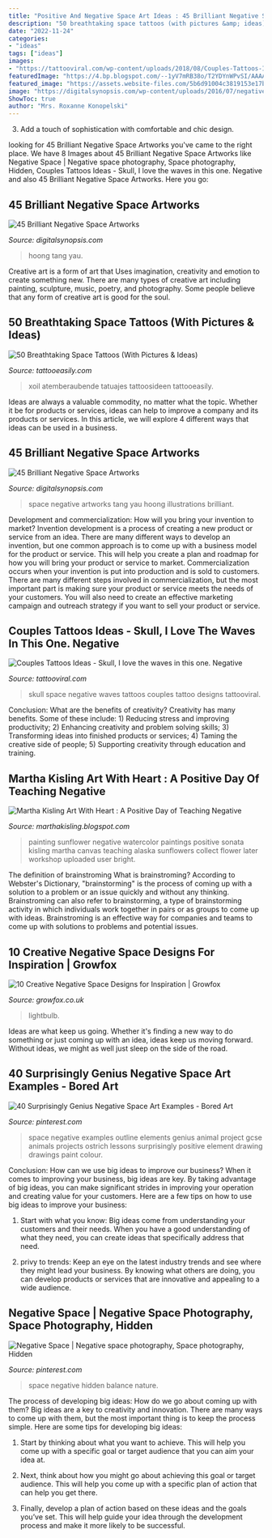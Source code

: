 ```yaml
---
title: "Positive And Negative Space Art Ideas : 45 Brilliant Negative Space Artworks"
description: "50 breathtaking space tattoos (with pictures &amp; ideas)"
date: "2022-11-24"
categories:
- "ideas"
tags: ["ideas"]
images:
- "https://tattooviral.com/wp-content/uploads/2018/08/Couples-Tattoos-Ideas-Skull-I-love-the-waves-in-this-one.-Negative-space-waves.jpg"
featuredImage: "https://4.bp.blogspot.com/--1yV7mRB38o/T2YDYnWPvSI/AAAAAAAAB2Q/duTD6v26Sws/s1600/Sunflower+1000.JPG"
featured_image: "https://assets.website-files.com/5b6d91004c3819153e17b091/5c52f83005c2d65be106fa49_918kL35thhL._SL1425_.jpg"
image: "https://digitalsynopsis.com/wp-content/uploads/2016/07/negative-space-art-illustrations-tang-yau-hoong-29.jpg"
ShowToc: true
author: "Mrs. Roxanne Konopelski"
---
```



3. Add a touch of sophistication with comfortable and chic design.

	

		
looking for 45 Brilliant Negative Space Artworks you've came to the right place. We have 8 Images about 45 Brilliant Negative Space Artworks like Negative Space | Negative space photography, Space photography, Hidden, Couples Tattoos Ideas - Skull, I love the waves in this one. Negative and also 45 Brilliant Negative Space Artworks. Here you go:
		
    
## 45 Brilliant Negative Space Artworks

<img loading=lazy src="https://digitalsynopsis.com/wp-content/uploads/2016/07/negative-space-art-illustrations-tang-yau-hoong-29.jpg" onerror="this.onerror=null;this.src='https://tse4.mm.bing.net/th?id=OIP.pWqmLhb9KN8soOGbowAs8QHaKd&amp;pid=15.1';" alt="45 Brilliant Negative Space Artworks">

_Source: digitalsynopsis.com_

>hoong tang yau. 

	

Creative art is a form of art that Uses imagination, creativity and emotion to create something new. There are many types of creative art including painting, sculpture, music, poetry, and photography. Some people believe that any form of creative art is good for the soul.

    
## 50 Breathtaking Space Tattoos (With Pictures &amp; Ideas)

<img loading=lazy src="https://www.tattooeasily.com/wp-content/uploads/2015/05/Negative-Space-Xoil-negative-space-tattoo.jpg" onerror="this.onerror=null;this.src='https://tse4.mm.bing.net/th?id=OIP.AYp3pwDE8F-tmyd6kZKGTgHaLB&amp;pid=15.1';" alt="50 Breathtaking Space Tattoos (With Pictures &amp; Ideas)">

_Source: tattooeasily.com_

>xoil atemberaubende tatuajes tattoosideen tattooeasily. 

	

Ideas are always a valuable commodity, no matter what the topic. Whether it be for products or services, ideas can help to improve a company and its products or services. In this article, we will explore 4 different ways that ideas can be used in a business.

    
## 45 Brilliant Negative Space Artworks

<img loading=lazy src="https://digitalsynopsis.com/wp-content/uploads/2016/07/negative-space-art-illustrations-tang-yau-hoong-21.jpg" onerror="this.onerror=null;this.src='https://tse4.mm.bing.net/th?id=OIP.fAYDPWYUcn_c2d8eRaKFmQHaKF&amp;pid=15.1';" alt="45 Brilliant Negative Space Artworks">

_Source: digitalsynopsis.com_

>space negative artworks tang yau hoong illustrations brilliant. 

	

Development and commercialization: How will you bring your invention to market?
Invention development is a process of creating a new product or service from an idea. There are many different ways to develop an invention, but one common approach is to come up with a business model for the product or service. This will help you create a plan and roadmap for how you will bring your product or service to market.
 Commercialization occurs when your invention is put into production and is sold to customers. There are many different steps involved in commercialization, but the most important part is making sure your product or service meets the needs of your customers. You will also need to create an effective marketing campaign and outreach strategy if you want to sell your product or service.

    
## Couples Tattoos Ideas - Skull, I Love The Waves In This One. Negative

<img loading=lazy src="https://tattooviral.com/wp-content/uploads/2018/08/Couples-Tattoos-Ideas-Skull-I-love-the-waves-in-this-one.-Negative-space-waves.jpg" onerror="this.onerror=null;this.src='https://tse2.mm.bing.net/th?id=OIP.dH89dhUPHLrPtHT1mHQOGgHaLF&amp;pid=15.1';" alt="Couples Tattoos Ideas - Skull, I love the waves in this one. Negative">

_Source: tattooviral.com_

>skull space negative waves tattoos couples tattoo designs tattooviral. 

	

Conclusion: What are the benefits of creativity?
Creativity has many benefits. Some of these include: 1) Reducing stress and improving productivity; 2) Enhancing creativity and problem solving skills; 3) Transforming ideas into finished products or services; 4) Taming the creative side of people; 5) Supporting creativity through education and training.

    
## Martha Kisling Art With Heart : A Positive Day Of Teaching Negative

<img loading=lazy src="https://4.bp.blogspot.com/--1yV7mRB38o/T2YDYnWPvSI/AAAAAAAAB2Q/duTD6v26Sws/s1600/Sunflower+1000.JPG" onerror="this.onerror=null;this.src='https://tse3.mm.bing.net/th?id=OIP.SGAitK-mWwUXcI1WpsNUmwHaLR&amp;pid=15.1';" alt="Martha Kisling Art With Heart : A Positive Day of Teaching Negative">

_Source: marthakisling.blogspot.com_

>painting sunflower negative watercolor paintings positive sonata kisling martha canvas teaching alaska sunflowers collect flower later workshop uploaded user bright. 

	

The definition of brainstroming
What is brainstroming? According to Webster's Dictionary, "brainstorming" is the process of coming up with a solution to a problem or an issue quickly and without any thinking. Brainstroming can also refer to brainstorming, a type of brainstorming activity in which individuals work together in pairs or as groups to come up with ideas. Brainstroming is an effective way for companies and teams to come up with solutions to problems and potential issues.

    
## 10 Creative Negative Space Designs For Inspiration | Growfox

<img loading=lazy src="https://assets.website-files.com/5b6d91004c3819153e17b091/5c52f83005c2d65be106fa49_918kL35thhL._SL1425_.jpg" onerror="this.onerror=null;this.src='https://tse1.mm.bing.net/th?id=OIP._PXlRAwizn9Ag2t6tpPtXQHaHa&amp;pid=15.1';" alt="10 Creative Negative Space Designs for Inspiration | Growfox">

_Source: growfox.co.uk_

>lightbulb. 

	

Ideas are what keep us going. Whether it's finding a new way to do something or just coming up with an idea, ideas keep us moving forward. Without ideas, we might as well just sleep on the side of the road.

    
## 40 Surprisingly Genius Negative Space Art Examples - Bored Art

<img loading=lazy src="https://i.pinimg.com/736x/64/6c/88/646c883b6ea6e779002daf8f83e66807.jpg" onerror="this.onerror=null;this.src='https://tse3.mm.bing.net/th?id=OIP.jdtZ3VKc8DR55sao2EMdegHaLH&amp;pid=15.1';" alt="40 Surprisingly Genius Negative Space Art Examples - Bored Art">

_Source: pinterest.com_

>space negative examples outline elements genius animal project gcse animals projects ostrich lessons surprisingly positive element drawing drawings paint colour. 

	

Conclusion: How can we use big ideas to improve our business?
When it comes to improving your business, big ideas are key. By taking advantage of big ideas, you can make significant strides in improving your operation and creating value for your customers. Here are a few tips on how to use big ideas to improve your business:
1. Start with what you know: Big ideas come from understanding your customers and their needs. When you have a good understanding of what they need, you can create ideas that specifically address that need.

2. privy to trends: Keep an eye on the latest industry trends and see where they might lead your business. By knowing what others are doing, you can develop products or services that are innovative and appealing to a wide audience.


    
## Negative Space | Negative Space Photography, Space Photography, Hidden

<img loading=lazy src="https://i.pinimg.com/736x/b2/d8/ef/b2d8efc9bd8f469500913fb55ec42af4.jpg" onerror="this.onerror=null;this.src='https://tse1.mm.bing.net/th?id=OIP.1R7EDwd0uHFZlDAIQHGWQQHaJ3&amp;pid=15.1';" alt="Negative Space | Negative space photography, Space photography, Hidden">

_Source: pinterest.com_

>space negative hidden balance nature. 

	

The process of developing big ideas: How do we go about coming up with them?
Big ideas are a key to creativity and innovation. There are many ways to come up with them, but the most important thing is to keep the process simple. Here are some tips for developing big ideas:
1. Start by thinking about what you want to achieve. This will help you come up with a specific goal or target audience that you can aim your idea at.

2. Next, think about how you might go about achieving this goal or target audience. This will help you come up with a specific plan of action that can help you get there.

3. Finally, develop a plan of action based on these ideas and the goals you’ve set. This will help guide your idea through the development process and make it more likely to be successful.

